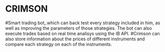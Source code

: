 # CRIMSON
#Smart trading bot,.which can back test every strategy included in him, as well as improving the parameters of those strategies. The bot can also execute trades based on real time analisys using the IB API. 
#Crimson can also store information about the prices of different instruments and compare each strategy on each of the instruments. 

 
